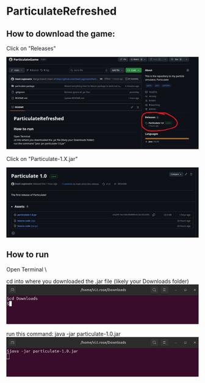 # ParticulateRefreshed


## How to download the game:
  Click on "Releases" 
  
  ![alt text](readmeImages/releases_location.png "releases_location image")

  Click on "Particulate-1.X.jar"

  ![alt text](readmeImages/release_page.png "release page image")

## How to run
  Open Terminal \
  
  cd into where you downloaded the .jar file (likely your Downloads folder)\
  ![alt text](readmeImages/cd_command.png "release page image")
  
  
  run this command: java -jar particulate-1.0.jar
  ![alt text](readmeImages/run_command.png "release page image")
  
